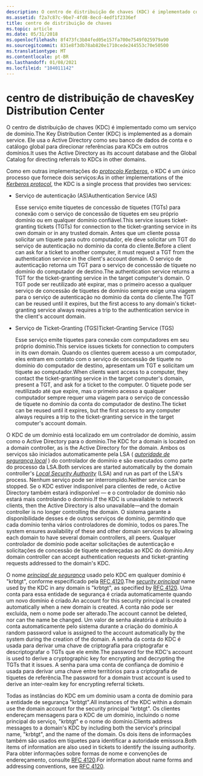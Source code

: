 ```yaml
---
description: O centro de distribuição de chaves (KDC) é implementado como um serviço de domínio. Ele usa o Active Directory como seu banco de dados de conta e o catálogo global para direcionar referências para KDCs em outros domínios.
ms.assetid: f2a7c87c-9be7-4fd8-8ecd-4edf1f2336ef
title: centro de distribuição de chaves
ms.topic: article
ms.date: 05/31/2018
ms.openlocfilehash: 8f473fc3b84fed05e157fa700e7549f025979a90
ms.sourcegitcommit: 831e8f3db78ab820e1710cede244553c70e50500
ms.translationtype: MT
ms.contentlocale: pt-BR
ms.lasthandoff: 01/08/2021
ms.locfileid: "104011142"
---
```

# <a name="key-distribution-center"></a><span data-ttu-id="92adb-104">centro de distribuição de chaves</span><span class="sxs-lookup"><span data-stu-id="92adb-104">Key Distribution Center</span></span>

<span data-ttu-id="92adb-105">O centro de distribuição de chaves (KDC) é implementado como um serviço de domínio.</span><span class="sxs-lookup"><span data-stu-id="92adb-105">The Key Distribution Center (KDC) is implemented as a domain service.</span></span> <span data-ttu-id="92adb-106">Ele usa o Active Directory como seu banco de dados de conta e o catálogo global para direcionar referências para KDCs em outros domínios.</span><span class="sxs-lookup"><span data-stu-id="92adb-106">It uses the Active Directory as its account database and the Global Catalog for directing referrals to KDCs in other domains.</span></span>

<span data-ttu-id="92adb-107">Como em outras implementações do [*protocolo Kerberos*](../secgloss/k-gly.md), o KDC é um único processo que fornece dois serviços:</span><span class="sxs-lookup"><span data-stu-id="92adb-107">As in other implementations of the [*Kerberos protocol*](../secgloss/k-gly.md), the KDC is a single process that provides two services:</span></span>

-   <span data-ttu-id="92adb-108">Serviço de autenticação (AS)</span><span class="sxs-lookup"><span data-stu-id="92adb-108">Authentication Service (AS)</span></span>

    <span data-ttu-id="92adb-109">Esse serviço emite tíquetes de concessão de tíquetes (TGTs) para conexão com o serviço de concessão de tíquetes em seu próprio domínio ou em qualquer domínio confiável.</span><span class="sxs-lookup"><span data-stu-id="92adb-109">This service issues ticket-granting tickets (TGTs) for connection to the ticket-granting service in its own domain or in any trusted domain.</span></span> <span data-ttu-id="92adb-110">Antes que um cliente possa solicitar um tíquete para outro computador, ele deve solicitar um TGT do serviço de autenticação no domínio da conta do cliente.</span><span class="sxs-lookup"><span data-stu-id="92adb-110">Before a client can ask for a ticket to another computer, it must request a TGT from the authentication service in the client's account domain.</span></span> <span data-ttu-id="92adb-111">O serviço de autenticação retorna um TGT para o serviço de concessão de tíquete no domínio do computador de destino.</span><span class="sxs-lookup"><span data-stu-id="92adb-111">The authentication service returns a TGT for the ticket-granting service in the target computer's domain.</span></span> <span data-ttu-id="92adb-112">O TGT pode ser reutilizado até expirar, mas o primeiro acesso a qualquer serviço de concessão de tíquetes de domínio sempre exige uma viagem para o serviço de autenticação no domínio da conta do cliente.</span><span class="sxs-lookup"><span data-stu-id="92adb-112">The TGT can be reused until it expires, but the first access to any domain's ticket-granting service always requires a trip to the authentication service in the client's account domain.</span></span>

-   <span data-ttu-id="92adb-113">Serviço de Ticket-Granting (TGS)</span><span class="sxs-lookup"><span data-stu-id="92adb-113">Ticket-Granting Service (TGS)</span></span>

    <span data-ttu-id="92adb-114">Esse serviço emite tíquetes para conexão com computadores em seu próprio domínio.</span><span class="sxs-lookup"><span data-stu-id="92adb-114">This service issues tickets for connection to computers in its own domain.</span></span> <span data-ttu-id="92adb-115">Quando os clientes querem acesso a um computador, eles entram em contato com o serviço de concessão de tíquete no domínio do computador de destino, apresentam um TGT e solicitam um tíquete ao computador.</span><span class="sxs-lookup"><span data-stu-id="92adb-115">When clients want access to a computer, they contact the ticket-granting service in the target computer's domain, present a TGT, and ask for a ticket to the computer.</span></span> <span data-ttu-id="92adb-116">O tíquete pode ser reutilizado até que expire, mas o primeiro acesso a qualquer computador sempre requer uma viagem para o serviço de concessão de tíquete no domínio da conta do computador de destino.</span><span class="sxs-lookup"><span data-stu-id="92adb-116">The ticket can be reused until it expires, but the first access to any computer always requires a trip to the ticket-granting service in the target computer's account domain.</span></span>

<span data-ttu-id="92adb-117">O KDC de um domínio está localizado em um controlador de domínio, assim como o Active Directory para o domínio.</span><span class="sxs-lookup"><span data-stu-id="92adb-117">The KDC for a domain is located on a domain controller, as is the Active Directory for the domain.</span></span> <span data-ttu-id="92adb-118">Ambos os serviços são iniciados automaticamente pela LSA ( [*autoridade de segurança local*](../secgloss/l-gly.md) ) do controlador de domínio e são executados como parte do processo da LSA.</span><span class="sxs-lookup"><span data-stu-id="92adb-118">Both services are started automatically by the domain controller's [*Local Security Authority*](../secgloss/l-gly.md) (LSA) and run as part of the LSA's process.</span></span> <span data-ttu-id="92adb-119">Nenhum serviço pode ser interrompido.</span><span class="sxs-lookup"><span data-stu-id="92adb-119">Neither service can be stopped.</span></span> <span data-ttu-id="92adb-120">Se o KDC estiver indisponível para clientes de rede, o Active Directory também estará indisponível — e o controlador de domínio não estará mais controlando o domínio.</span><span class="sxs-lookup"><span data-stu-id="92adb-120">If the KDC is unavailable to network clients, then the Active Directory is also unavailable—and the domain controller is no longer controlling the domain.</span></span> <span data-ttu-id="92adb-121">O sistema garante a disponibilidade desses e de outros serviços de domínio, permitindo que cada domínio tenha vários controladores de domínio, todos os pares.</span><span class="sxs-lookup"><span data-stu-id="92adb-121">The system ensures availability of these and other domain services by allowing each domain to have several domain controllers, all peers.</span></span> <span data-ttu-id="92adb-122">Qualquer controlador de domínio pode aceitar solicitações de autenticação e solicitações de concessão de tíquete endereçadas ao KDC do domínio.</span><span class="sxs-lookup"><span data-stu-id="92adb-122">Any domain controller can accept authentication requests and ticket-granting requests addressed to the domain's KDC.</span></span>

<span data-ttu-id="92adb-123">O nome [*principal de segurança*](../secgloss/s-gly.md) usado pelo KDC em qualquer domínio é "krbtgt", conforme especificado pela [RFC 4120](https://www.ietf.org/rfc/rfc4120.txt).</span><span class="sxs-lookup"><span data-stu-id="92adb-123">The [*security principal*](../secgloss/s-gly.md) name used by the KDC in any domain is "krbtgt", as specified by [RFC 4120](https://www.ietf.org/rfc/rfc4120.txt).</span></span> <span data-ttu-id="92adb-124">Uma conta para essa entidade de segurança é criada automaticamente quando um novo domínio é criado.</span><span class="sxs-lookup"><span data-stu-id="92adb-124">An account for this security principal is created automatically when a new domain is created.</span></span> <span data-ttu-id="92adb-125">A conta não pode ser excluída, nem o nome pode ser alterado.</span><span class="sxs-lookup"><span data-stu-id="92adb-125">The account cannot be deleted, nor can the name be changed.</span></span> <span data-ttu-id="92adb-126">Um valor de senha aleatória é atribuído à conta automaticamente pelo sistema durante a criação do domínio.</span><span class="sxs-lookup"><span data-stu-id="92adb-126">A random password value is assigned to the account automatically by the system during the creation of the domain.</span></span> <span data-ttu-id="92adb-127">A senha da conta do KDC é usada para derivar uma chave de criptografia para criptografar e descriptografar o TGTs que ele emite.</span><span class="sxs-lookup"><span data-stu-id="92adb-127">The password for the KDC's account is used to derive a cryptographic key for encrypting and decrypting the TGTs that it issues.</span></span> <span data-ttu-id="92adb-128">A senha para uma conta de confiança de domínio é usada para derivar uma chave entre territórios para a criptografia de tíquetes de referência.</span><span class="sxs-lookup"><span data-stu-id="92adb-128">The password for a domain trust account is used to derive an inter-realm key for encrypting referral tickets.</span></span>

<span data-ttu-id="92adb-129">Todas as instâncias do KDC em um domínio usam a conta de domínio para a entidade de segurança "krbtgt".</span><span class="sxs-lookup"><span data-stu-id="92adb-129">All instances of the KDC within a domain use the domain account for the security principal "krbtgt".</span></span> <span data-ttu-id="92adb-130">Os clientes endereçam mensagens para o KDC de um domínio, incluindo o nome principal do serviço, "krbtgt" e o nome do domínio.</span><span class="sxs-lookup"><span data-stu-id="92adb-130">Clients address messages to a domain's KDC by including both the service's principal name, "krbtgt", and the name of the domain.</span></span> <span data-ttu-id="92adb-131">Os dois itens de informações também são usados em tíquetes para identificar a autoridade emissora.</span><span class="sxs-lookup"><span data-stu-id="92adb-131">Both items of information are also used in tickets to identify the issuing authority.</span></span> <span data-ttu-id="92adb-132">Para obter informações sobre formas de nome e convenções de endereçamento, consulte [RFC 4120](https://www.ietf.org/rfc/rfc4120.txt).</span><span class="sxs-lookup"><span data-stu-id="92adb-132">For information about name forms and addressing conventions, see [RFC 4120](https://www.ietf.org/rfc/rfc4120.txt).</span></span>

 

 
